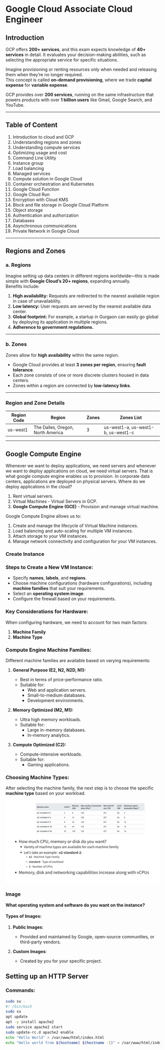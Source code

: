 # **Google Cloud Associate Cloud Engineer**

## **Introduction**
GCP offers **200+ services**, and this exam expects knowledge of **40+ services** in detail. It evaluates your decision-making abilities, such as selecting the appropriate service for specific situations.

Imagine provisioning or renting resources only when needed and releasing them when they’re no longer required.  
This concept is called **on-demand provisioning**, where we trade **capital expense** for **variable expense**.  

GCP provides over **200 services**, running on the same infrastructure that powers products with over **1 billion users** like Gmail, Google Search, and YouTube.

---

## **Table of Content**
1. Introduction to cloud and GCP  
2. Understanding regions and zones  
3. Understanding compute services  
4. Optimizing usage and cost  
5. Command Line Utility  
6. Instance group  
7. Load balancing  
8. Managed services  
9. Compute solution in Google Cloud  
10. Container orchestration and Kubernetes  
11. Google Cloud Function  
12. Google Cloud Run  
13. Encryption with Cloud KMS  
14. Block and file storage in Google Cloud Platform  
15. Object storage  
16. Authentication and authorization  
17. Databases  
18. Asynchronous communications  
19. Private Network in Google Cloud  

---

## **Regions and Zones**

### **a. Regions**
Imagine setting up data centers in different regions worldwide—this is made simple with **Google Cloud’s 20+ regions**, expanding annually.  
Benefits include:  
1. **High availability:** Requests are redirected to the nearest available region in case of unavailability.  
2. **Low latency:** User requests are served by the nearest available data center.  
3. **Global footprint:** For example, a startup in Gurgaon can easily go global by deploying its application in multiple regions.  
4. **Adherence to government regulations.**

---

### **b. Zones**
Zones allow for **high availability** within the same region.  
- Google Cloud provides at least **3 zones per region**, ensuring **fault tolerance**.  
- Each zone consists of one or more discrete clusters housed in data centers.  
- Zones within a region are connected by **low-latency links**.

---

### **Region and Zone Details**

| Region Code | Region                                | Zones | Zones List                         |
|-------------|---------------------------------------|-------|-------------------------------------|
| us-west1    | The Dalles, Oregon, North America     | 3     | us-west1-a, us-west1-b, us-west1-c |


---

## **Google Compute Engine**

Whenever we want to deploy applications, we need servers and whenever we want to deploy applications on cloud, we need virtual servers. That is what google compute engine enables us to provision.
In corporate data centers, applications are deployed on physical servers.
Where do we deploy applications in the cloud?
1. Rent virtual servers.
2. Virtual Machines - Virtual Servers in GCP.
3. **Google Compute Engine (GCE)** - Provision and manage virtual machine.

Google Compute Engine allows us to:

1. Create and manage the lifecycle of Virtual Machine instances.
2. Load balancing and auto-scaling for multiple VM instances.
3. Attach storage to your VM instances.
4. Manage network connectivity and configuration for your VM instances.

### Create Instance

### Steps to Create a New VM Instance:
- Specify **names**, **labels**, and **regions**.
- Choose machine configurations (hardware configurations), including **machine families** that suit your requirements.
- Select an **operating system image**.
- Configure the firewall based on your requirements.

### Key Considerations for Hardware:
When configuring hardware, we need to account for two main factors:  
1. **Machine Family**  
2. **Machine Type**

### Compute Engine Machine Families:
Different machine families are available based on varying requirements:

1. **General Purpose (E2, N2, N2D, N1):**
   - Best in terms of price-performance ratio.
   - Suitable for:
     - Web and application servers.
     - Small-to-medium databases.
     - Development environments.

2. **Memory Optimized (M2, M1):**
   - Ultra high memory workloads.
   - Suitable for:
     - Large in-memory databases.
     - In-memory analytics.

3. **Compute Optimized (C2):**
   - Compute-intensive workloads.
   - Suitable for:
     - Gaming applications.

### Choosing Machine Types:
After selecting the machine family, the next step is to choose the specific **machine type** based on your workload.

![Google Compute Engine Machine Types](https://github.com/Aman15-design/cloud-study-resources/blob/0d69d589a8f4dd218cf63ba194b06bcd950763cb/Google%20Cloud%20Platform%20/Resources/Google-Compute-Engine-Machine-Types.JPG "Google Compute Engine Machine Types")


### Image
**What operating system and software do you want on the instance?**  

#### Types of Images:
1. **Public Images**:
   - Provided and maintained by Google, open-source communities, or third-party vendors.
   
2. **Custom Images**:
   - Created by you for your specific project.

## Setting up an HTTP Server

### Commands:
```bash
sudo su -
#! /bin/bash
sudo su
apt update
apt -y install apache2
sudo service apache2 start
sudo update-rc.d apache2 enable
echo "Hello World" > /var/www/html/index.html
echo "Hello world from $(hostname) $(hostname -I)" > /var/www/html/index.html



